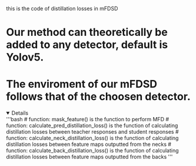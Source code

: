 this is the code of distillation losses in mFDSD
# Our method can theoretically be added to any detector, default is Yolov5.
# The enviroment of our mFDSD follows that of the choosen detector.

<details open>
'''bash
# function: mask_feature() is the function to perform MFD
# function: calculate_pred_distillation_loss() is the function of calculating distillation losses between teacher responses and student responses
# function: calculate_neck_distillation_loss() is the function of calculating distillation losses between feature maps outputted from the necks
# function: calculate_back_distillation_loss() is the function of calculating distillation losses between feature maps outputted from the backs
'''
</details>
